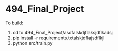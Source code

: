 # 494_Final_Project

To build:
1. cd to 494_Final_Project/asdfalskdjflaksjdflkadsj
2. pip install -r requirements.txtalskjdflajsdflkjl
3. python src/train.py
